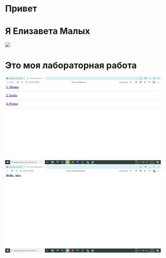 # Привет
# Я Елизавета Малых
![](https://veshok.com/dw/files/Kartinki/Koshki/рыжий_котёнок_малыш_котёнок_трава.jpg)


# Это моя лабораторная работа

![](photo/users.png)
![](photo/alex.png)
